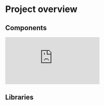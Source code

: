 # Project overview

## Components
![LCD-16x4 display](https://www.winstar.com.tw/products/character-lcd-display-module/lcd-16x4.html)

## Libraries
